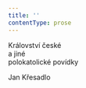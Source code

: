```yaml
---
title: ''
contentType: prose
---
```


Království české  
a jiné  
polokatolické povídky

Jan Křesadlo
